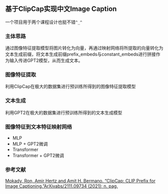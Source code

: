## 基于ClipCap实现中文Image Caption

一个项目用于两个课程设计也挺不错`^_^`



### 主体思路

通过图像特征提取模型将图片转化为向量，再通过映射网络将所提取的向量转化为文本生成前缀，将文本生成前缀prefix_embeds与constant_embeds进行拼接作为输入传进GPT2模型，从而生成文本。



### 图像特征提取

利用ClipCap在极大的数据集进行预训练所得到的图像特征提取模型



### 文本生成

利用GPT2在极大的数据集进行预训练所得到的文本生成模型



### 图像特征到文本特征映射网络

* MLP
* MLP + GPT2微调
* Transformer
* Transformer + GPT2微调



### 参考文献

[Mokady, Ron, Amir Hertz and Amit H. Bermano. “ClipCap: CLIP Prefix for Image Captioning.”ArXivabs/2111.09734 (2021): n. pag.](https://arxiv.org/abs/2111.09734)

